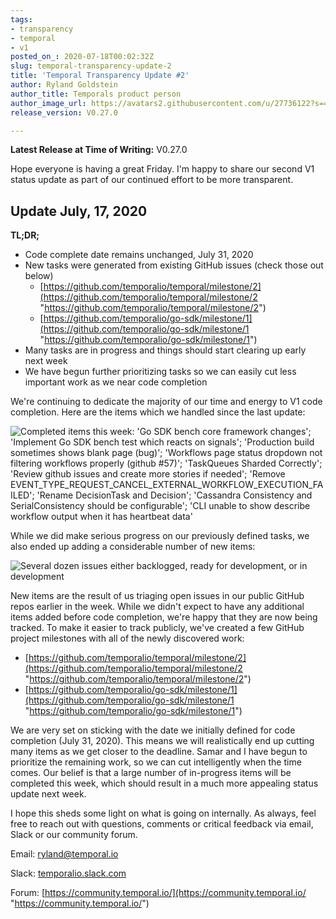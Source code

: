 ```yaml
---
tags:
- transparency
- temporal
- v1
posted_on_: 2020-07-18T00:02:32Z
slug: temporal-transparency-update-2
title: 'Temporal Transparency Update #2'
author: Ryland Goldstein
author_title: Temporals product person
author_image_url: https://avatars2.githubusercontent.com/u/27736122?s=460&u=7b6a3e58ec7ed7157f23f51e91a2f4cd2028d606&v=4
release_version: V0.27.0

---
```

<!--truncate-->

**Latest Release at Time of Writing:** V0.27.0

Hope everyone is having a great Friday. I'm happy to share our second V1 status update as part of our continued effort to be more transparent.

## Update July, 17, 2020

**TL;DR;**

* Code complete date remains unchanged, July 31, 2020
* New tasks were generated from existing GitHub issues (check those out below)
  * [https://github.com/temporalio/temporal/milestone/2](https://github.com/temporalio/temporal/milestone/2 "https://github.com/temporalio/temporal/milestone/2")
  * [https://github.com/temporalio/go-sdk/milestone/1](https://github.com/temporalio/go-sdk/milestone/1 "https://github.com/temporalio/go-sdk/milestone/1")
* Many tasks are in progress and things should start clearing up early next week
* We have begun further prioritizing tasks so we can easily cut less important work as we near code completion

We're continuing to dedicate the majority of our time and energy to V1 code completion. Here are the items which we handled since the last update:

![Completed items this week: 'Go SDK bench core framework changes'; 'Implement Go SDK bench test which reacts on signals'; 'Production build sometimes shows blank page (bug)'; 'Workflows page status dropdown not filtering workflows properly (github #57)'; 'TaskQueues Sharded Correctly'; 'Review github issues and create more stories if needed'; 'Remove EVENT_TYPE_REQUEST_CANCEL_EXTERNAL_WORKFLOW_EXECUTION_FAILED'; 'Rename DecisionTask and Decision'; 'Cassandra Consistency and SerialConsistency should be configurable'; 'CLI unable to show describe workflow output when it has heartbeat data'](/static/cms/dsadsd.png)

While we did make serious progress on our previously defined tasks, we also ended up adding a considerable number of new items:

![Several dozen issues either backlogged, ready for development, or in development](/static/cms/screen-shot-2020-07-17-at-4-37-37-pm.png)

New items are the result of us triaging open issues in our public GitHub repos earlier in the week. While we didn't expect to have any additional items added before code completion, we're happy that they are now being tracked. To make it easier to track publicly, we've created a few GitHub project milestones with all of the newly discovered work:

* [https://github.com/temporalio/temporal/milestone/2](https://github.com/temporalio/temporal/milestone/2 "https://github.com/temporalio/temporal/milestone/2")
* [https://github.com/temporalio/go-sdk/milestone/1](https://github.com/temporalio/go-sdk/milestone/1 "https://github.com/temporalio/go-sdk/milestone/1")

We are very set on sticking with the date we initially defined for code completion (July 31, 2020). This means we will realistically end up cutting many items as we get closer to the deadline. Samar and I have begun to prioritize the remaining work, so we can cut intelligently when the time comes. Our belief is that a large number of in-progress items will be completed this week, which should result in a much more appealing status update next week.

I hope this sheds some light on what is going on internally. As always, feel free to reach out with questions, comments or critical feedback via email, Slack or our community forum.

Email: [ryland@temporal.io](mailto:ryland@temporal.io)

Slack: [temporalio.slack.com](https://join.slack.com/t/temporalio/shared_invite/zt-onhti57l-J0bl~Tr7MqSUnIc1upjRkw)

Forum: [https://community.temporal.io/](https://community.temporal.io/ "https://community.temporal.io/")
